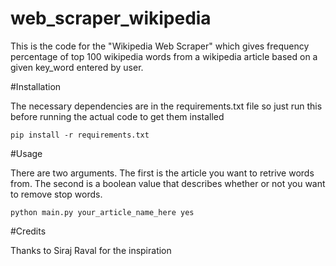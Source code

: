 # web_scraper_wikipedia
This is the code for the "Wikipedia Web Scraper" which gives frequency percentage of top 100 wikipedia words from a wikipedia article based on a given key_word entered by user. 

#Installation

The necessary dependencies are in the requirements.txt file so just run this before running the actual code to get them installed

``
pip install -r requirements.txt
``

#Usage

There are two arguments. The first is the article you want to retrive words from. The second is a boolean value that describes
whether or not you want to remove stop words. 

``
python main.py your_article_name_here yes
``

#Credits

Thanks to Siraj Raval for the inspiration

